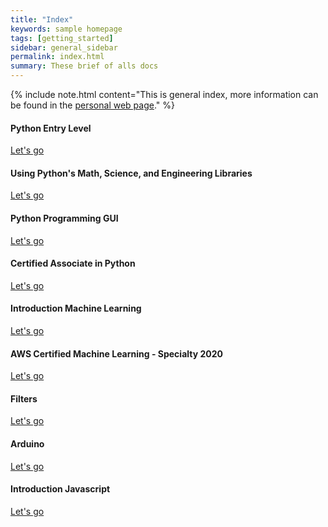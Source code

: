 ```yaml
---
title: "Index"
keywords: sample homepage
tags: [getting_started]
sidebar: general_sidebar
permalink: index.html
summary: These brief of alls docs 
---
```


{% include note.html content="This is general index, more information can be found in the <a alt='Personal Web Page' href='https://lg-gonzalez-juarez.github.io/pruebas-web/'> personal web page</a>." %}

<div class="row">
    <div class="col-lg-12"><!---<h2 class="page-header">Sections</h2>-->
    </div> 
    <div class="col-md-3 col-sm-6">
        <div class="panel panel-default text-center">
            <div class="panel-heading">
                <span class="fa-stack fa-3x">
                <i class="fa fa-circle fa-stack-2x text-primary"></i>
                <i class="fa fa-desktop fa-stack-1x fa-inverse"></i>
                </span>
            </div>
        <div class="panel-body">
            <h4>Python Entry Level</h4><p></p>
            <a href="python_00.html" class="btn btn-primary">Let's go</a>
        </div>
    </div>
    </div>
        <div class="col-md-3 col-sm-6">
            <div class="panel panel-default text-center">
                <div class="panel-heading">
                    <span class="fa-stack fa-3x">
                    <i class="fa fa-circle fa-stack-2x text-primary"></i>
                    <i class="fa fa-android fa-stack-1x fa-inverse"></i>
                    </span>
                </div>
        <div class="panel-body">
            <h4>Using Python's Math, Science, and Engineering Libraries</h4><p></p>
            <a href="pyth_01.html" class="btn btn-primary">Let's go</a>
        </div>
    </div>
</div>
    <div class="col-md-3 col-sm-6">
        <div class="panel panel-default text-center">
            <div class="panel-heading">
                <span class="fa-stack fa-3x">
                <i class="fa fa-circle fa-stack-2x text-primary"></i>
                <i class="fa fa-github fa-stack-1x fa-inverse"></i>
                </span>
            </div>
        <div class="panel-body">
            <h4>Python Programming GUI</h4><p></p>
            <a href="python_00.html" class="btn btn-primary">Let's go</a>
        </div>
    </div>
</div>
</div>

<div class="row">
    <div class="col-lg-12"><!--<h2 class="page-header"></h2>-->
    </div>
    <div class="col-md-3 col-sm-6">
        <div class="panel panel-default text-center">
            <div class="panel-heading">
                <span class="fa-stack fa-3x">
                    <i class="fa fa-circle fa-stack-2x text-primary"></i>
                    <i class="fa fa-cogs fa-stack-1x fa-inverse"></i>
                </span>
            </div>
            <div class="panel-body">
                <h4>Certified Associate in Python</h4><p></p>
                <a href="pyth_41.html" class="btn btn-primary">Let's go</a>
            </div>
        </div>
    </div>
    <div class="col-md-3 col-sm-6">
        <div class="panel panel-default text-center">
            <div class="panel-heading">
                <span class="fa-stack fa-3x">
                    <i class="fa fa-circle fa-stack-2x text-primary"></i>
                    <i class="fa fa-code fa-stack-1x fa-inverse"></i>
                </span>
            </div>
            <div class="panel-body">
                <h4>Introduction Machine Learning</h4><p></p>
                <a href="mchlrn_00.html" class="btn btn-primary">Let's go</a>
            </div>
        </div>
    </div>
    <div class="col-md-3 col-sm-6">
        <div class="panel panel-default text-center">
            <div class="panel-heading">
                <span class="fa-stack fa-3x">
                    <i class="fa fa-circle fa-stack-2x text-primary"></i>
                    <i class="fa fa-coffee fa-stack-1x fa-inverse"></i>
                </span>
            </div>
            <div class="panel-body">
                <h4>AWS Certified Machine Learning - Specialty 2020</h4><p></p>
                <a href="mchlrn_20.html" class="btn btn-primary">Let's go</a>
            </div>
        </div>
    </div>
</div>

<div class="row">
    <div class="col-lg-12"><!---<h2 class="page-header"></h2> -->
    </div>
    <div class="col-md-3 col-sm-6">
        <div class="panel panel-default text-center">
            <div class="panel-heading">
                <span class="fa-stack fa-3x">
                    <i class="fa fa-circle fa-stack-2x text-primary"></i>
                    <i class="fa fa-cogs fa-stack-1x fa-inverse"></i>
                </span>
            </div>
            <div class="panel-body">
                <h4>Filters</h4><p></p>
                <a href="p1_sample7.html" class="btn btn-primary">Let's go</a>
            </div>
        </div>
    </div>
    <div class="col-md-3 col-sm-6">
        <div class="panel panel-default text-center">
            <div class="panel-heading">
                <span class="fa-stack fa-3x">
                    <i class="fa fa-circle fa-stack-2x text-primary"></i>
                    <i class="fa fa-microchip fa-stack-1x fa-inverse"></i>
                </span>
            </div>
            <div class="panel-body">
                <h4> Arduino</h4><p></p>
                <a href="arduino01.html" class="btn btn-primary">Let's go</a>
            </div>
        </div>
    </div>
    <div class="col-md-3 col-sm-6">
        <div class="panel panel-default text-center">
            <div class="panel-heading">
                <span class="fa-stack fa-3x">
                    <i class="fa fa-circle fa-stack-2x text-primary"></i>
                    <i class="fa fa-cog fa-stack-1x fa-inverse"></i>
                </span>
            </div>
            <div class="panel-body">
                <h4>Introduction Javascript</h4><p></p>
                <a href="javascript_00.html" class="btn btn-primary">Let's go</a>
            </div>
        </div>
    </div>
</div>